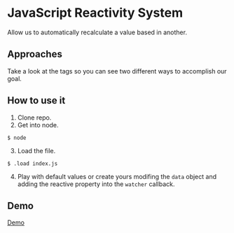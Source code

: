# JavaScript Reactivity System
Allow us to automatically recalculate a value based in another.

## Approaches
Take a look at the tags so you can see two different ways to accomplish our goal.

## How to use it
1. Clone repo.
2. Get into node.
```
$ node
```
3. Load the file.
```
$ .load index.js
```
4. Play with default values or create yours modifing the `data` object and adding the reactive property into the `watcher` callback.

## Demo
[Demo](./assets/demo.mp4)